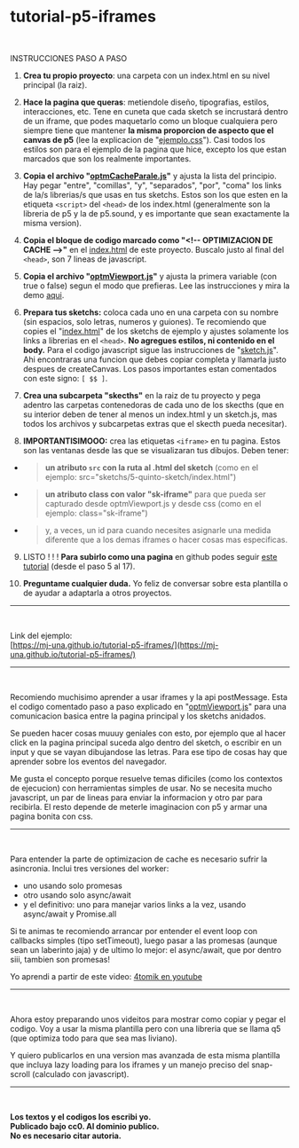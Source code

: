 # <br>tutorial-p5-iframes

<br>

INSTRUCCIONES PASO A PASO

1.  **Crea tu propio proyecto**: una carpeta con un index.html en su nivel principal (la raiz).

2.  **Hace la pagina que queras**: metiendole diseño, tipografias, estilos, interacciones, etc. Tene en cuneta que cada sketch se incrustará dentro de un iframe, que podes maquetarlo como un bloque cualquiera pero siempre tiene que mantener **la misma proporcion de aspecto que el canvas de p5** (lee la explicacion de "[ejemplo.css](https://github.com/mj-una/tutorial-p5-iframes/blob/main/ejemplo.css)"). Casi todos los estilos son para el ejemplo de la pagina que hice, excepto los que estan marcados que son los realmente importantes.

3.  **Copia el archivo "[optmCacheParale.js](https://github.com/mj-una/tutorial-p5-iframes/blob/main/optmCacheParale.js)"** y ajusta la lista del principio. Hay pegar "entre", "comillas", "y", "separados", "por", "coma" los links de la/s librerias/s que usas en tus sketchs. Estos son los que esten en la etiqueta ```<script>``` del ```<head>``` de los index.html (generalmente son la libreria de p5 y la de p5.sound, y es importante que sean exactamente la misma version).

4.  **Copia el bloque de codigo marcado como "\<!-- OPTIMIZACION DE CACHE -->"** en el [index.html](https://github.com/mj-una/tutorial-p5-iframes/blob/main/index.html) de este proyecto. Buscalo justo al final del ```<head>```, son 7 lineas de javascript.

5. **Copia el archivo "[optmViewport.js](https://github.com/mj-una/tutorial-p5-iframes/blob/main/optmViewport.js)"** y ajusta la primera variable (con true o false) segun el modo que prefieras. Lee las instrucciones y mira la demo [aqui](https://mj-una.github.io/tutorial-p5-iframes/#explicacion).

6.  **Prepara tus sketchs:** coloca cada uno en una carpeta con su nombre (sin espacios, solo letras, numeros y guiones). Te recomiendo que copies el "[index.html](https://github.com/mj-una/tutorial-p5-iframes/tree/main/sketchs/primerSketch/index.html)" de los sketchs de ejemplo y ajustes solamente los links a librerias en el ```<head>```. **No agregues estilos, ni contenido en el body.** Para el codigo javascript sigue las instrucciones de "[sketch.js](https://github.com/mj-una/tutorial-p5-iframes/tree/main/sketchs/primerSketch/sketch.js)". Ahi encontraras una funcion que debes copiar completa y llamarla justo despues de createCanvas. Los pasos importantes estan comentados con este signo: ```[ $$ ]```.

7. **Crea una subcarpeta "skecths"** en la raiz de tu proyecto y pega adentro las carpetas contenedoras de cada uno de los skecths (que en su interior deben de tener al menos un index.html y un sketch.js, mas todos los archivos y subcarpetas extras que el skecth pueda necesitar).

8. **IMPORTANTISIMOOO:** crea las etiquetas ```<iframe>``` en tu pagina. Estos son las ventanas desde las que se visualizaran tus dibujos. Deben tener:
  - >**un atributo ```src``` con la ruta al .html del sketch** (como en el ejemplo: src="sketchs/5-quinto-sketch/index.html")
  - >**un atributo class con valor "sk-iframe"** para que pueda ser capturado desde optmViewport.js y desde css (como en el ejemplo: class="sk-iframe")
  - >y, a veces, un id para cuando necesites asignarle una medida diferente que a los demas iframes o hacer cosas mas especificas.

9. LISTO ! ! ! **Para subirlo como una pagina** en github podes seguir [este tutorial](https://github.com/mj-una/tutorial-p5-responsive/blob/main/github.md) (desde el paso 5 al 17).

10. **Preguntame cualquier duda.** Yo feliz de conversar sobre esta plantilla o de ayudar a adaptarla a otros proyectos.

<hr>

<br>

Link del ejemplo:<br>[https://mj-una.github.io/tutorial-p5-iframes/](https://mj-una.github.io/tutorial-p5-iframes/)

<hr>

<br>

Recomiendo muchisimo aprender a usar iframes y la api postMessage. Esta el codigo comentado paso a paso explicado en "[optmViewport.js](https://github.com/mj-una/tutorial-p5-iframes/blob/main/optmViewport.js)" para una comunicacion basica entre la pagina principal y los sketchs anidados.

Se pueden hacer cosas muuuy geniales con esto, por ejemplo que al hacer click en la pagina principal suceda algo dentro del sketch, o escribir en un input y que se vayan dibujandose las letras. Para ese tipo de cosas hay que aprender sobre los eventos del navegador.

Me gusta el concepto porque resuelve temas dificiles (como los contextos de ejecucion) con herramientas simples de usar. No se necesita mucho javascript, un par de lineas para enviar la informacion y otro par para recibirla. El resto depende de meterle imaginacion con p5 y armar una pagina bonita con css. 

<hr>

<br>

Para entender la parte de optimizacion de cache es necesario sufrir la asincronia. Inclui tres versiones del worker:
- uno usando solo promesas
- otro usando solo async/await
- y el definitivo: uno para manejar varios links a la vez, usando async/await y Promise.all

Si te animas te recomiendo arrancar por entender el event loop con callbacks simples (tipo setTimeout), luego pasar a las promesas (aunque sean un laberinto jaja) y de ultimo lo mejor: el async/await, que por dentro siii, tambien son promesas!

Yo aprendi a partir de este video: [4tomik en youtube](https://youtu.be/dX2lThXc0p4?si=pHalDVe4enRAyWpg)

<hr>

<br>

Ahora estoy preparando unos videitos para mostrar como copiar y pegar el codigo. Voy a usar la misma plantilla pero con una libreria que se llama q5 (que optimiza todo para que sea mas liviano).

Y quiero publicarlos en una version mas avanzada de esta misma plantilla que incluya lazy loading para los iframes y un manejo preciso del snap-scroll (calculado con javascript).

<hr>

<br>

**Los textos y el codigos los escribi yo.<br>Publicado bajo cc0. Al dominio publico.<br>No es necesario citar autoria.**